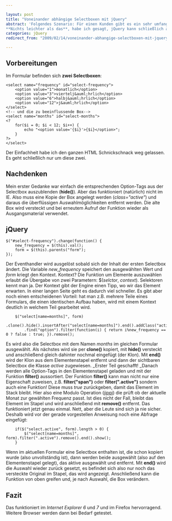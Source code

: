 ```yaml
---

layout: post
title: "Voneinander abhängige Selectboxen mit jQuery"
abstract: 'Folgendes Szenario: Für einen Kunden gibt es ein sehr umfangreiches Formular mit einer Menge Eingabemöglichkeiten, die voneinander abhängig sind. Zum Beispiel bedeutet die Auswahl von "monatlich", "vierteljährlich", "halbjährlich" und "jährlich" eine Veränderung der Auswahlbox von Monaten (0-11). Wählt man "halbjährlich" darf nur noch 0 oder 6 ausgewählt werden.
**Nichts leichter als das**, habe ich gesagt, jQuery kann schließlich alles. Töten wir den Internet Explorer? _Nein_, das können wir nicht (bla bla), dann wirds halt etwas komplizierter.'
categories: jQuery
redirect_from: "2009/02/14/voneinander-abhangige-selectboxen-mit-jquery/"

---
```


## Vorbereitungen
Im Formular befinden sich **zwei Selectboxen**: 
    
    <select name="frequency" id="select-frequency">
        <option value="1">monatlich</option>
        <option value="3">viertelj&auml;hrlich</option>
        <option value="6">halbj&auml;hrlich</option>
        <option value="12">j&auml;hrlich</option>
    </select>
    <!-- und die zu beeinflussende Box-->
    <select name="months" id="select-months">
    <?
        for($i = 0; $i < 12; $i++) {
            echo "<option value='{$i}'>{$i}</option>";
        }
    ?>
    </select>

Der Einfachheit habe ich den ganzen HTML Schnickschnack weg gelassen. Es geht schließlich nur um diese zwei.

## Nachdenken
Mein erster Gedanke war einfach die entsprechenden Option-Tags aus der Selectbox auszublenden (**hide()**). Aber das funktioniert (natürlich) nicht im IE.
Also muss eine Kopie der Box angelegt werden (_class="active"_) und daraus die überflüssigen Auswahlmöglichkeiten entfernt werden. Die alte Box wird versteckt und bei erneutem Aufruf der Funktion wieder als Ausgangsmaterial verwendet.

## jQuery

    $("#select-frequency").change(function() {
        new_frequency = $(this).val();
        form = $(this).parents("form");
    });

Der Eventhandler wird ausgelöst sobald sich der Inhalt der ersten Selectbox ändert. Die Variable _new\_frequency_ speichert den ausgewählten Wert und _form_ kriegt den Kontext.
Kontext? Die Funktion um Elemente auszuwählen erlaubt die Übergabe von zwei Parametern: $(_selctor_, _context_). Selektoren kennt man ja. Der Kontext gibt der Engine einen Tipp, wo wir das Element erwarten. In einer langen Seite geht es dadurch viel schneller.
Es gibt aber noch einen entscheidenen Vorteil: hat man z.B. mehrere Teile eines Formulars, die einen identischen Aufbau haben, wird mit einem Kontext deutlich in welchem Teil gearbeitet wird.

        $("select[name=months]", form)
            .clone().hide().insertAfter("select[name=months]").end().addClass("active")
            .find("option").filter(function(i) { return i%new_frequency == 0 ? false : true; }).remove();

Es wird also die Selectbox mit dem Namen _months_ im gleichen Formular ausgewählt.
Als nächstes wird sie per **clone()** kopiert, mit **hide()** versteckt und anschließend gleich dahinter nochmal eingefügt (der Klon).
Mit **end()** wird der Klon aus dem Elementenstapel entfernt und dann der sichtbaren Selectbox die Klasse _active_ zugewiesen.
_Erster Teil geschafft! _Danach werden alle Option-Tags in den Elementenstapel geladen und mit der Funktion **filter()** aussortiert. Der Funktion **filter()** kann man nicht nur eine Eigenschaft zuweisen, z.B. **filter("span")** oder **filter(".active")** sondern auch eine Funktion! Diese muss _true_ zurückgeben, damit das Element im Stack bleibt. Hier also eine Modulo Operation ([jippi](http://www.interaktionsdesigner.de/2009/01/27/modulo-verstehen-und-benutzen/ "Endlich Modulo verstehen!")) die prüft ob der aktuelle Monat zur gewählten Frequenz passt. Ist dies nicht der Fall, bleibt das Element im Stapel und wird anschließend mit **remove()** entfernt.
Das funktioniert jetzt genau einmal. Nett, aber die Leute sind sich ja nie sicher. Deshalb wird vor der gerade vorgestellen Anweisung noch eine Abfrage eingefügt:
    
        if($("select.active", form).length > 0) {
            $("select[name=months]", form).filter(".active").remove().end().show();
        }

Wenn im aktuellen Formular eine Selectbox enthalten ist, die schon kopiert wurde (also unvollständig ist), dann werden beide ausgewählt (also auf den Elementenstapel gelegt), das aktive ausgewählt und entfernt. Mit **end()** wird die Auswahl wieder zurück gesetzt, es befindet sich also nur noch das versteckte Original im Stapel, das wird angezeigt.
Anschließend kann die Funktion von oben greifen und, je nach Auswahl, die Box verändern.

## Fazit
Das funktioniert im _Internet Explorer 6_ und _7_ und im Firefox hervorragend. Weitere Browser werden dann bei Bedarf getestet.